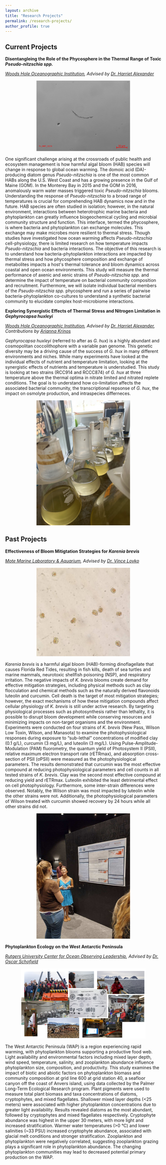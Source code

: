 ```yaml
---
layout: archive
title: "Research Projects"
permalink: /research-projects/
author_profile: true
---
```


Current Projects
--------------

**Disentangleing the Role of the Phycosphere in the Thermal Range of Toxic *Pseudo-nitzschia spp.***

_[Woods Hole Oceanographic Institution](https://www.whoi.edu/), Advised by [Dr. Harriet Alexander](https://alexanderlabwhoi.github.io)_

<center><p align="center" style="max-width:60%;"><img src="../images/pseumu.jpg" /></p></center>

One significant challenge arising at the crossroads of public health and ecosystem management is how harmful algal bloom (HAB) species will change in response to global ocean warming. The domoic acid (DA)-producing diatom genus _Pseudo-nitzschia_ is one of the most common HABs along the U.S. West Coast and has a growing presence in the Gulf of Maine (GOM). In the Monterey Bay in 2015 and the GOM in 2016, anomalously warm water masses triggered toxic _Pseudo-nitzschia_ blooms. Understanding the response of _Pseudo-nitzschia_ to a broad range of temperatures is crucial for comprehending HAB dynamics now and in the future. HAB species are often studied in isolation; however, in the natural environment, interactions between heterotrophic marine bacteria and phytoplankton can greatly influence biogeochemical cycling and microbial community structure and function. This interface, termed the phycosphere, is where bacteria and phytoplankton can exchange molecules. This exchange may make microbes more resilient to thermal stress. Though studies have investigated how ocean warming affects _Pseudo-nitzschia_ cell-physiology, there is limited research on how temperature impacts _Pseudo-nitzschia_ and bacteria interactions. The objective of this research is to understand how bacteria-phytoplankton interactions are impacted by thermal stress and how phycosphere composition and exchange of metabolites impacts a host's thermal tolerance and bloom dynamics across coastal and open ocean environments. This study will measure the thermal performance of axenic and xenic strains of _Pseudo-nitzschia spp._ and determine the impact of temperature on bacterial community composition and recruitment. Furthermore, we will isolate individual bacterial members of the _Pseudo-nitzschia spp._ phycosphere and run a series of pairwise bacteria-phytoplankton co-cultures to understand a synthetic bacterial community to elucidate complex host-microbiome interactions.

**Exploring Synergistic Effects of Thermal Stress and Nitrogen Limitation in *Gephyrocapsa huxleyi***

_[Woods Hole Oceanographic Institution](https://www.whoi.edu/), Advised by [Dr. Harriet Alexander](https://alexanderlabwhoi.github.io), Contributions by [Arianna Krinos](https://akrinos.github.io)_

_Gephyrocapsa huxleyi_ (referred to after as _G. hux_) is a highly abundant and cosmopolitan coccolithophore with a variable pan genome. This genetic diversity may be a driving cause of the success of _G. hux_ in many different environments and niches. While many experiments have looked at the individual effects of nutrient and temperature limitation, looking at the synergistic effects of nutrients and temperature is understudied. This study is looking at two strains (RCC914 and RCCC874) of _G. hux_ at three temperature above the thermal optima in nitrate limited and nitrated replete conditions. The goal is to understand how co-limitation affects the associated bacterial community, the transcriptional repsonse of _G. hux_, the impact on osmolyte production, and intraspecies differneces.

<center><p align="center" style="max-width:60%;"><img src="../images/2023-12-10_11-20-45_050.jpg" /></p></center>

Past Projects
--------------

**Effectiveness of Bloom Mitigtation Strategies for *Karenia brevis***

_[Mote Marine Laboratory & Aquarium](https://mote.org/), Advised by [Dr. Vince Lovko](https://mote.org/staff/member/vincent-lovko1)_

<center><p align="center" style="max-width:60%;"><img src="../images/20220610_132524.jpg" /></p></center>

_Karenia brevis_ is a harmful algal bloom (HAB)-forming dinoflagellate that causes Florida Red
Tides, resulting in fish kills, death of sea turtles and marine mammals, neurotoxic shellfish
poisoning (NSP), and respiratory irritation. The negative impacts of _K. brevis_ blooms create
demand for effective mitigation strategies, including physical methods such as clay flocculation
and chemical methods such as the naturally derived flavonoids luteolin and curcumin. Cell death
is the target of most mitigation strategies; however, the exact mechanisms of how these
mitigation compounds affect cellular physiology of _K. brevis_ is still under active research. By
targeting physiological processes such as photosynthesis rather than lethality, it is possible to
disrupt bloom development while conserving resources and minimizing impacts on non-target
organisms and the environment. Experiments were conducted on four strains of _K. brevis_ (New
Pass, Wilson Low Toxin, Wilson, and Manasota) to examine the photophysiological responses
during exposure to “sub-lethal” concentrations of modified clay (0.1 g/L), curcumin (3 mg/L),
and luteolin (3 mg/L). Using Pulse-Amplitude-Modulation (PAM) fluorometry, the quantum
yield of Photosystem II (PSII), relative maximum electron transport rate (rETRmax), and
absorption cross-section of PSII (σPSII) were measured as the photophysiological parameters. The
results demonstrated that curcumin was the most effective compound at reducing
photophysiological parameters and cell counts in all tested strains of _K. brevis_. Clay was the
second most effective compound at reducing yield and rETRmax. Luteolin exhibited the least
detrimental effect on cell photophysiology. Furthermore, some inter-strain differences were
observed. Notably, the Wilson strain was most impacted by luteolin while the other strains were
not. Additionally, the photophysiological parameters of Wilson treated with curcumin showed
recovery by 24 hours while all other strains did not.

<center><p align="center" style="max-width:60%;"><img src="../images/image000005.jpg" /></p></center>

**Phytoplankton Ecology on the West Antarctic Peninsula**

_[Rutgers University Center for Ocean Observing Leadership](https://rucool.marine.rutgers.edu/), Advised by [Dr. Oscar Schofield](https://marine.rutgers.edu/team/oscar-schofield/)_

<center><p align="center" style="max-width:80%;"><img src="../images/wap.png" /></p></center>

The West Antarctic Peninsula (WAP) is a region experiencing rapid warming, with phytoplankton blooms supporting a productive food web. Light availability and environmental factors including mixed layer depth, wind speed, temperature, salinity, and zooplankton abundance influence phytoplankton size, composition, and productivity. This study examines the impact of biotic and abiotic factors on phytoplankton biomass and community composition at grid line 600 at grid station 40, a seafloor canyon off the coast of Anvers island, using data collected by the Palmer Long-Term Ecological Research program. Plant pigments were used to measure total plant biomass and taxa concentrations of diatoms, cryptophytes, and mixed flagellates. Shallower mixed layer depths (<25 meters) were associated with higher phytoplankton concentrations due to greater light availability. Results revealed diatoms as the most abundant, followed by cryptophytes and mixed flagellates respectively. Cryptophyte abundance was highest in the upper 30 meters, with more light and increased stratification. Warmer water temperatures (>0 °C) and lower salinities (~33 PSU) increased cryptophyte abundance, associated with glacial melt conditions and stronger stratification. Zooplankton and phytoplankton were negatively correlated, suggesting zooplankton grazing plays a significant role in phytoplankton abundance. The changing phytoplankton communities may lead to decreased potential primary production on the WAP.
